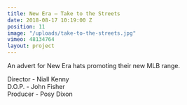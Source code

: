 ```yaml
---
title: New Era — Take to the Streets
date: 2018-08-17 10:19:00 Z
position: 11
image: "/uploads/take-to-the-streets.jpg"
vimeo: 48134764
layout: project
---
```


An advert for New Era hats promoting their new MLB range.

Director - Niall Kenny  
D.O.P. - John Fisher  
Producer - Posy Dixon  